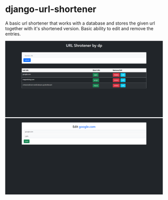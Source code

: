 # django-url-shortener
A basic url shortener that works with a database and stores the given url together with it's shortened version. Basic ability to edit and remove the entries.

![](https://github.com/JimPouris/django-url-shortener/blob/main/static/Images/git-django-desc.PNG)
![](https://github.com/JimPouris/django-url-shortener/blob/main/static/Images/git-django-desc.-2PNG.PNG)